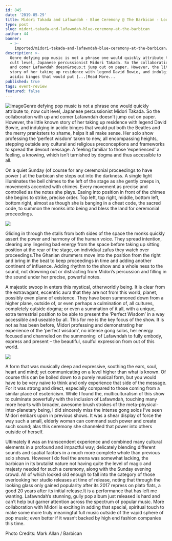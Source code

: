 ```yaml
---
id: 845
date: '2019-05-29'
title: Midori Takada and Lafawndah - Blue Ceremony @ The Barbican - Loose Lips
type: post
slug: midori-takada-and-lafawndah-blue-ceremony-at-the-barbican
author: 44
banner:
  - >-
    imported/midori-takada-and-lafawndah-blue-ceremony-at-the-barbican/image845.jpeg
description: >-
  Genre defying pop music is not a phrase one would quickly attribute to, now
  cult level, Japanese percussionist Midori Takada. So the collaboration with up
  and comer Lafawndah doesn&rsquo;t jump out on paper. However, the little known
  story of her taking up residence with legend David Bowie, and indulging in
  acidic binges that would put [...]Read More...
published: true
tags: event-review
featured: false
---
```

![image](../imported/midori-takada-and-lafawndah-blue-ceremony-at-the-barbican/image845.jpeg)Genre defying pop music is not a phrase one would quickly attribute to, now cult level, Japanese percussionist Midori Takada. So the collaboration with up and comer Lafawndah doesn’t jump out on paper. However, the little known story of her taking up residence with legend David Bowie, and indulging in acidic binges that would put both the Beatles and the merry pranksters to shame, helps it all make sense. Her solo show professing the ‘perfect wisdom’ taken to new, all encompassing heights, stepping outside any cultural and religious preconceptions and frameworks to spread the devout message. A feeling familiar to those ‘experienced’ a feeling, a knowing, which isn’t tarnished by dogma and thus accessible to all.

On a quiet Sunday (of course for any ceremonial proceedings to have power ) at the barbican she steps out into the darkness. A single light illuminates the bell chimes to the left of the stage as she gently creeps in, movements accented with chimes. Every movement as precise and controlled as the notes she plays. Easing into position in front of the chimes she begins to strike, precise order. Top left, top right, middle, bottom left, bottom right, almost as though she is banging in a cheat code, the sacred code, to summon the monks into being and bless the land for ceremonial proceedings. 

![](/wp-content/uploads/live/img/wysiwyg/5ceed76aa2e06.jpeg)

Gliding in through the stalls from both sides of the space the monks quickly assert the power and harmony of the human voice. They spread intention, clearing any lingering bad energy from the space before taking up sitting position at the rear of the stage, on individual zafus they watch over proceedings.The Ghanian drummers move into the position from the right and bring in the beat to keep proceedings in time and adding another continent of influence. Adding rhythm to the show and a whole ness to the sound, not drowning out or distracting from Midori’s percussion and filling in the sound under her precise, powerful notes.

A majestic swoop in enters this mystical, otherworldly being. It is clear from the extravagant, eccentric aura that they are not from this world, planet, possibly even plane of existence. They have been summoned down from a higher plane, outside of, or even perhaps a culmination of, all cultures, completely outside dogma; or even a summation of it all, with a unique, extra terrestrial position to be able to present the ‘Perfect Wisdom’ in a way accessible and useable by all. This for me is the key focus of the show. It is not as has been before, Midori professing and demonstrating her experience of the ‘perfect wisdom’, no intense gong solos, her energy focused and channeled on the summoning  of Lafawndah to fully embody, express and present – the beautiful, soulful expression from out of this world.

![](/wp-content/uploads/live/img/wysiwyg/5ceed7860158b.jpeg)

A form that was musically deep and expressive, soothing the ears, soul, heart and mind; yet communicating on a level higher than what is known. Of course this can be boiled down to a purely musical form, but you would have to be very naive to think and only experience that side of the message. For it was strong and direct, especially compared to those coming from a similar place of esotericism. While I found the, multiculturalism of this show to culminate powerfully with the inclusion of Lafawndah, touching many more hearts with broader, awesome brush strokes of the meta-physical-inter-planetary being, I did sincerely miss the intense gong solos I’ve seen Midori embark upon in previous shows. It was a shear display of force the way such a small, elderly woman can command such power and create such sound; alas this ceremony she channeled that power into others outside of herself.

Ultimately it was an transcendent experience and combined many cultural elements in a profound and impactful way; delicately blending different sounds and spatial factors in a much more complete whole than previous solo shows. However I do feel the arena was somewhat lacking, the barbican in its brutalist nature not having quite the level of magic and majesty needed for such a ceremony, along with the Sunday evening crowd. All of which looked old enough to fall into the category of those overlooking her studio releases at time of release, noting that through the looking glass only gained popularity after its 2017 repress on plato flats, a good 20 years after its initial release.It is a performance that has left me wanting. Lafawndah’s stunning, gully pop album just released is hard and can’t help but garner attention across the spectrum of popular music. More collaboration with Midori is exciting in adding that special, spiritual touch to make some more truly meaningful full music outside of the vapid sphere of pop music; even better if it wasn’t backed by high end fashion companies this time.

Photo Credits: Mark Allan / Barbican